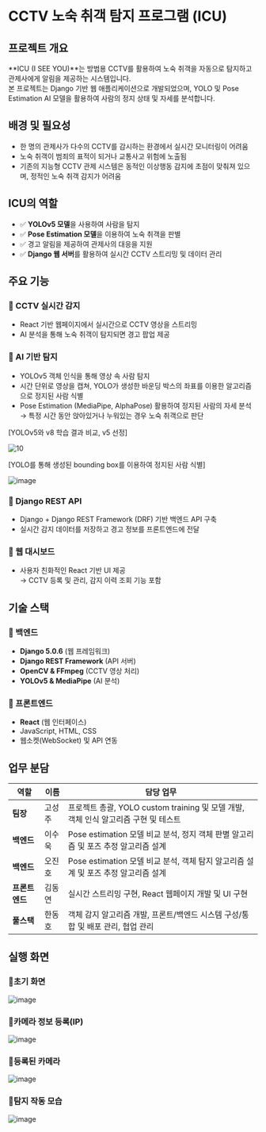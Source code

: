 # CCTV 노숙 취객 탐지 프로그램 (ICU)

## 프로젝트 개요

**ICU (I SEE YOU)**는 방범용 CCTV를 활용하여 노숙 취객을 자동으로 탐지하고 관제사에게 알림을 제공하는 시스템입니다.  
본 프로젝트는 Django 기반 웹 애플리케이션으로 개발되었으며, YOLO 및 Pose Estimation AI 모델을 활용하여 사람의 정지 상태 및 자세를 분석합니다.

## 배경 및 필요성

- 한 명의 관제사가 다수의 CCTV를 감시하는 환경에서 실시간 모니터링이 어려움
- 노숙 취객이 범죄의 표적이 되거나 교통사고 위험에 노출됨
- 기존의 지능형 CCTV 관제 시스템은 동적인 이상행동 감지에 초점이 맞춰져 있으며, 정적인 노숙 취객 감지가 어려움

## ICU의 역할

- ✅ **YOLOv5 모델**을 사용하여 사람을 탐지
- ✅ **Pose Estimation 모델**을 이용하여 노숙 취객을 판별
- ✅ 경고 알림을 제공하여 관제사의 대응을 지원
- ✅ **Django 웹 서버**를 활용하여 실시간 CCTV 스트리밍 및 데이터 관리

## 주요 기능

### 🔹 CCTV 실시간 감지

- React 기반 웹페이지에서 실시간으로 CCTV 영상을 스트리밍
- AI 분석을 통해 노숙 취객이 탐지되면 경고 팝업 제공

### 🔹 AI 기반 탐지

- YOLOv5 객체 인식을 통해 영상 속 사람 탐지
- 시간 단위로 영상을 캡쳐, YOLO가 생성한 바운딩 박스의 좌표를 이용한 알고리즘으로 정지된 사람 식별
- Pose Estimation (MediaPipe, AlphaPose) 활용하여 정지된 사람의 자세 분석  
  → 특정 시간 동안 앉아있거나 누워있는 경우 노숙 취객으로 판단

[YOLOv5와 v8 학습 결과 비교, v5 선정]

![10](https://github.com/user-attachments/assets/20569ced-9fac-42a7-aaf6-c3edf536a7da)


[YOLO를 통해 생성된 bounding box를 이용하여 정지된 사람 식별]

![image](https://github.com/user-attachments/assets/03da578a-4175-43e8-9b4b-d3df45d90a6b)



### 🔹 Django REST API

- Django + Django REST Framework (DRF) 기반 백엔드 API 구축
- 실시간 감지 데이터를 저장하고 경고 정보를 프론트엔드에 전달

### 🔹 웹 대시보드

- 사용자 친화적인 React 기반 UI 제공  
  → CCTV 등록 및 관리, 감지 이력 조회 기능 포함

## 기술 스택

### 📌 백엔드

- **Django 5.0.6** (웹 프레임워크)
- **Django REST Framework** (API 서버)
- **OpenCV & FFmpeg** (CCTV 영상 처리)
- **YOLOv5 & MediaPipe** (AI 분석)

### 📌 프론트엔드

- **React** (웹 인터페이스)
- JavaScript, HTML, CSS
- 웹소켓(WebSocket) 및 API 연동

## 업무 분담

| **역할**     | **이름** | **담당 업무**                             |
|--------------|----------|-------------------------------------------|
| **팀장**     | 고성주   | 프로젝트 총괄, YOLO custom training 및 모델 개발, 객체 인식 알고리즘 구현 및 테스트             |
| **백엔드**   | 이수욱   | Pose estimation 모델 비교 분석, 정지 객체 판별 알고리즘 및 포즈 추정 알고리즘 설계      |
| **백엔드**   | 오진호   | Pose estimation 모델 비교 분석, 객체 탐지 알고리즘 설계 및 포즈 추정 알고리즘 설계       |
| **프론트엔드** | 김동연   | 실시간 스트리밍 구현, React 웹페이지 개발 및 UI 구현             |
| **풀스택**   | 한동호   | 객체 감지 알고리즘 개발, 프론트/백엔드 시스템 구성/통합 및 배포 관리, 협업 관리                   |

## 실행 화면

### 🔹초기 화면

![image](https://github.com/user-attachments/assets/c6f9961e-a126-4ecd-9085-121715b25473)


### 🔹카메라 정보 등록(IP)

![image](https://github.com/user-attachments/assets/8eb5db39-e229-48e6-a115-548de70e2ea8)


### 🔹등록된 카메라

![image](https://github.com/user-attachments/assets/87f59e66-b757-4f66-9a95-3a45f58362bf)


### 🔹탐지 작동 모습

![image](https://github.com/user-attachments/assets/7c65e108-905f-4160-871a-f393a329c25e)


